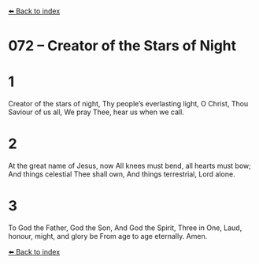 [⬅️ Back to index](../README.md)

# 072 – Creator of the Stars of Night


# 1
Creator of the stars of night,
Thy people’s everlasting light,
O Christ, Thou Saviour of us all,
We pray Thee, hear us when we call.

# 2
At the great name of Jesus, now
All knees must bend, all hearts must bow;
And things celestial Thee shall own,
And things terrestrial, Lord alone.

# 3
To God the Father, God the Son,
And God the Spirit, Three in One,
Laud, honour, might, and glory be
From age to age eternally.
Amen.

[⬅️ Back to index](../README.md)
